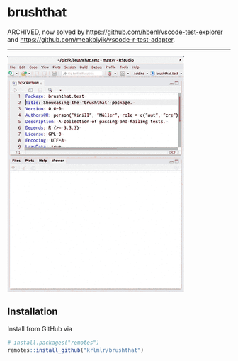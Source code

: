 # brushthat

ARCHIVED, now solved by https://github.com/hbenl/vscode-test-explorer and https://github.com/meakbiyik/vscode-r-test-adapter.

---

![Showcase](assets/demo.gif)

## Installation

Install from GitHub via

``` r
# install.packages("remotes")
remotes::install_github("krlmlr/brushthat")
```
